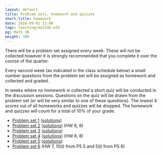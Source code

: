 ```yaml
---
layout: default
title: Problem sets, homework and quizzes
short_title: homework
date: 2016-09-01 12:00
tags: teaching/math3b-w19
pg: Math 3B
weight: 300
---
```


There will be a problem set assigned every week. These will not be collected however it is strongly recommended that you complete it over the course of the quarter.

Every second week (as indicated in the class schedule below) a small number questions from the problem set will be assigned as homework and collected and graded. 

In weeks where no homework is collected a short quiz will be conducted in the discussion sessions. Questions on the quiz will be drawn from the problem set (or will be very similar to one of these questions). The lowest 4 scores out of all homeworks and quizzes will be dropped. The homework and quizzes will count for a total of 10% of your grade.

- [Problem set 1][ps1] ([solutions][ps1s])
- [Problem set 2][ps2] ([solutions][ps2s]) (HW 8, 9)
- [Problem set 3][ps3] ([solutions][ps3s])
- [Problem set 4][ps4] ([solutions][ps4s]) (HW 6, 8)
- [Problem set 5][ps5] ([solutions][ps5s])
- [Problem set 6][ps6] (HW 7, 10(l) from PS 5 and 5(l) from PS 6)
<!-- - [Problem set 7][ps7]  -->
<!-- - [Problem set 8][ps8]  -->
<!-- - [Problem set 9][ps9]  -->
<!-- - [Problem set 10][ps10]  -->

[ps1]: ps/ps1.pdf
[ps2]: ps/ps2.pdf
[ps3]: ps/ps3.pdf
[ps4]: ps/ps4.pdf
[ps5]: ps/ps5.pdf
[ps6]: ps/ps6.pdf
[ps7]: ps/ps7.pdf
[ps8]: ps/ps8.pdf
[ps9]: ps/ps9.pdf
[ps10]: ps/ps10.pdf

[ps1s]: ps/ps1s.pdf
[ps2s]: ps/ps2s.pdf
[ps3s]: ps/ps3s.pdf
[ps4s]: ps/ps4s.pdf
[ps5s]: ps/ps5s.pdf
[ps6s]: ps/ps6s.pdf
[ps7s]: ps/ps7s.pdf
[ps8s]: ps/ps8s.pdf
[ps9s]: ps/ps9s.pdf
[ps10s]: ps/ps10s.pdf
